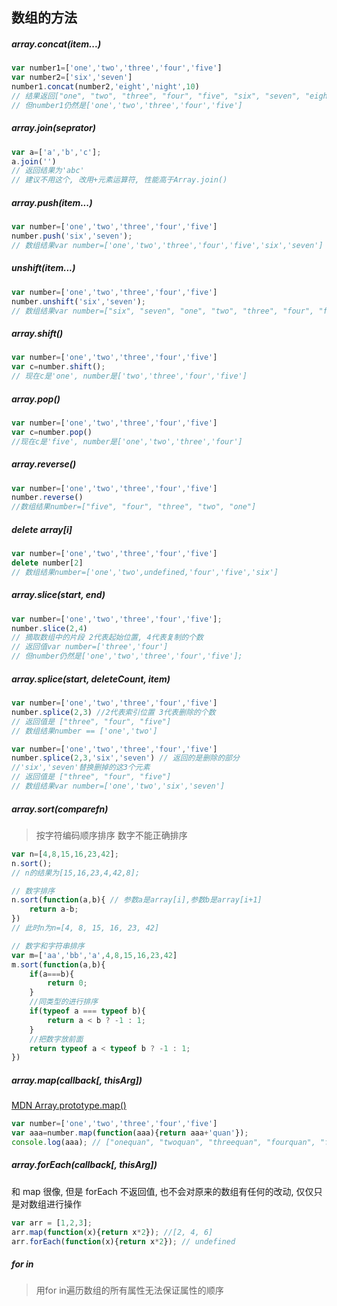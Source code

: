 
## 数组的方法

##### array.concat(item...)

```javascript
var number1=['one','two','three','four','five']
var number2=['six','seven']
number1.concat(number2,'eight','night',10)
// 结果返回["one", "two", "three", "four", "five", "six", "seven", "eight", "night", 10]
// 但number1仍然是['one','two','three','four','five']
```

##### array.join(seprator)

```javascript
var a=['a','b','c'];
a.join('')
// 返回结果为'abc'
// 建议不用这个, 改用+元素运算符, 性能高于Array.join()
```

##### array.push(item...)

```javascript
var number=['one','two','three','four','five']
number.push('six','seven');
// 数组结果var number=['one','two','three','four','five','six','seven']
```

##### unshift(item...)

```javascript
var number=['one','two','three','four','five']
number.unshift('six','seven');
// 数组结果var number=["six", "seven", "one", "two", "three", "four", "five"]
```

##### array.shift()

```javascript
var number=['one','two','three','four','five']
var c=number.shift();
// 现在c是'one', number是['two','three','four','five']
```

##### array.pop()

```javascript
var number=['one','two','three','four','five']
var c=number.pop()
//现在c是'five', number是['one','two','three','four']
```

##### array.reverse()

```javascript
var number=['one','two','three','four','five']
number.reverse()
//数组结果number=["five", "four", "three", "two", "one"]
```




##### delete array[i]

```javascript
var number=['one','two','three','four','five']
delete number[2]
// 数组结果number=['one','two',undefined,'four','five','six']
```

##### array.slice(start, end)	

```javascript
var number=['one','two','three','four','five'];
number.slice(2,4)
// 摘取数组中的片段 2代表起始位置, 4代表复制的个数
// 返回值var number=['three','four']
// 但number仍然是['one','two','three','four','five'];
```

##### array.splice(start, deleteCount, item)

```javascript
var number=['one','two','three','four','five']
number.splice(2,3) //2代表索引位置 3代表删除的个数
// 返回值是 ["three", "four", "five"]
// 数组结果number == ['one','two']

var number=['one','two','three','four','five']
number.splice(2,3,'six','seven') // 返回的是删除的部分
//'six','seven'替换删掉的这3个元素
// 返回值是 ["three", "four", "five"]
// 数组结果var number=['one','two','six','seven']
```

##### array.sort(comparefn)

> 按字符编码顺序排序 数字不能正确排序


```javascript
var n=[4,8,15,16,23,42];
n.sort();
// n的结果为[15,16,23,4,42,8];

// 数字排序
n.sort(function(a,b){ // 参数a是array[i],参数b是array[i+1]
	return a-b;
})
// 此时n为n=[4, 8, 15, 16, 23, 42]

// 数字和字符串排序
var m=['aa','bb','a',4,8,15,16,23,42]
m.sort(function(a,b){
	if(a===b){
		return 0;
	}
	//同类型的进行排序
	if(typeof a === typeof b){
		return a < b ? -1 : 1;
	}
	//把数字放前面
	return typeof a < typeof b ? -1 : 1;
})
```

##### array.map(callback[, thisArg])

[MDN Array.prototype.map()](https://developer.mozilla.org/en-US/docs/Web/JavaScript/Reference/Global_Objects/Array/map)

```javascript
var number=['one','two','three','four','five']
var aaa=number.map(function(aaa){return aaa+'quan'});
console.log(aaa); // ["onequan", "twoquan", "threequan", "fourquan", "fivequan"]
```

##### array.forEach(callback[, thisArg])

和 map 很像, 但是 forEach 不返回值, 也不会对原来的数组有任何的改动, 仅仅只是对数组进行操作

```javascript
var arr = [1,2,3];
arr.map(function(x){return x*2}); //[2, 4, 6]
arr.forEach(function(x){return x*2}); // undefined
```

##### for in

> 用for in遍历数组的所有属性无法保证属性的顺序

